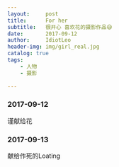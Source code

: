 ```yaml
---
layout:     post
title:      For her
subtitle:   很开心 喜欢花的摄影作品😅
date:       2017-09-12
author:     IdiotLeo
header-img: img/girl_real.jpg
catalog: true
tags:
    - 人物
    - 摄影
    
---
```



### 2017-09-12

谨献给花

### 2017-09-13

献给作死的Loating
